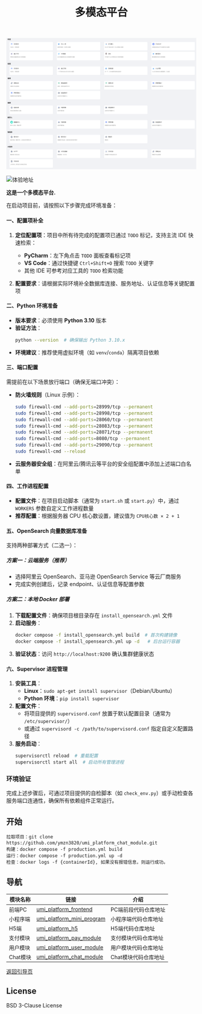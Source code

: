 <div align="center">

# 多模态平台

<br>

![platform multimodal](https://github.com/UMIntelligence/platform_multimodal/blob/main/assets/7ccaf2c1-9b72-41ae-9a89-5688c94b7abe.png)
</div>

![体验地址](https://ai.umi6.com)

**这是一个多模态平台.**


在启动项目前，请按照以下步骤完成环境准备：  


#### 一、配置项补全  
1. **定位配置项**：项目中所有待完成的配置项已通过 `TODO` 标记，支持主流 IDE 快速检索：  
   - **PyCharm**：左下角点击 `TODO` 面板查看标记项  
   - **VS Code**：通过快捷键 `Ctrl+Shift+O` 搜索 `TODO` 关键字  
   - 其他 IDE 可参考对应工具的 `TODO` 检索功能  

2. **配置要求**：请根据实际环境补全数据库连接、服务地址、认证信息等关键配置项  


#### 二、Python 环境准备  
- **版本要求**：必须使用 **Python 3.10** 版本  
- **验证方法**：  
  ```bash  
  python --version  # 确保输出 Python 3.10.x  
  ```  
- **环境建议**：推荐使用虚拟环境（如 `venv`/`conda`）隔离项目依赖  


#### 三、端口配置  
需提前在以下场景放行端口（确保无端口冲突）：  
- **防火墙规则**（Linux 示例）：  
  ```bash  
  sudo firewall-cmd --add-ports=28999/tcp --permanent  
  sudo firewall-cmd --add-ports=28998/tcp --permanent  
  sudo firewall-cmd --add-ports=28060/tcp --permanent  
  sudo firewall-cmd --add-ports=28083/tcp --permanent  
  sudo firewall-cmd --add-ports=28071/tcp --permanent  
  sudo firewall-cmd --add-ports=8080/tcp --permanent  
  sudo firewall-cmd --add-ports=29090/tcp --permanent  
  sudo firewall-cmd --reload  
  ```  
- **云服务器安全组**：在阿里云/腾讯云等平台的安全组配置中添加上述端口白名单  


#### 四、工作进程配置  
- **配置文件**：在项目启动脚本（通常为 `start.sh` 或 `start.py`）中，通过 `WORKERS` 参数自定义工作进程数量  
- **推荐配置**：根据服务器 CPU 核心数设置，建议值为 `CPU核心数 × 2 + 1`  


#### 五、OpenSearch 向量数据库准备  
支持两种部署方式（二选一）：  
##### 方案一：云端服务（推荐）  
- 选择阿里云 OpenSearch、亚马逊 OpenSearch Service 等云厂商服务  
- 完成实例创建后，记录 endpoint、认证信息等配置参数  

##### 方案二：本地 Docker 部署  
1. **下载配置文件**：确保项目根目录存在 `install_opensearch.yml` 文件  
2. **启动服务**：  
   ```bash  
   docker compose -f install_opensearch.yml build  # 首次构建镜像  
   docker compose -f install_opensearch.yml up -d   # 后台运行容器  
   ```  
3. **验证状态**：访问 `http://localhost:9200` 确认集群健康状态  


#### 六、Supervisor 进程管理  
1. **安装工具**：  
   - **Linux**：`sudo apt-get install supervisor`（Debian/Ubuntu）  
   - **Python 环境**：`pip install supervisor`  
2. **配置文件**：  
   - 将项目提供的 `supervisord.conf` 放置于默认配置目录（通常为 `/etc/supervisor/`）  
   - 或通过 `supervisord -c /path/to/supervisord.conf` 指定自定义配置路径  
3. **服务启动**：  
   ```bash  
   supervisorctl reload  # 重载配置  
   supervisorctl start all  # 启动所有管理进程  
   ```  


### 环境验证  
完成上述步骤后，可通过项目提供的自检脚本（如 `check_env.py`）或手动检查各服务端口连通性，确保所有依赖组件正常运行。

## 开始
    拉取项目：git clone https://github.com/ymzn3820/umi_platform_chat_module.git
    构建：docker compose -f production.yml build
    运行：docker compose -f production.yml up -d
    检查：docker logs -f {containerId}, 如果没有报错信息，则运行成功。

## 导航
| 模块名称 | 链接 | 介绍|
| -------- | ---- |---- |
| 前端PC | [umi_platform_frontend](https://github.com/ymzn3820/umi_platform_frontend) | PC端前段代码仓库地址|
| 小程序端 | [umi_platform_mini_program](https://github.com/ymzn3820/umi_platform_mini_program) |小程序端代码仓库地址|
| H5端 | [umi_platform_h5](https://github.com/ymzn3820/umi_platform_h5) |H5端代码仓库地址|
| 支付模块 | [umi_platform_pay_module](https://github.com/ymzn3820/umi_platform_pay_module) |支付模块代码仓库地址|
| 用户模块 | [umi_platform_user_module](https://github.com/ymzn3820/umi_platform_user_module) |用户模块代码仓库地址|
| Chat模块 | [umi_platform_chat_module](https://github.com/ymzn3820/umi_platform_chat_module) |Chat模块代码仓库地址|

[返回引导页](https://github.com/ymzn3820/umi_platform_pay_module)

## License

BSD 3-Clause License
